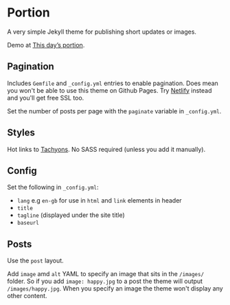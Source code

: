 # Portion

A very simple Jekyll theme for publishing short updates or images.

Demo at [This day’s portion](https://www.thisdaysportion.xyz).

## Pagination

Includes `Gemfile` and `_config.yml` entries to enable pagination. Does mean you won't be able to use this theme on Github Pages. Try [Netlify](https://netlify.com) instead and you'll get free SSL too.

Set the number of posts per page with the `paginate` variable in `_config.yml`.

## Styles

Hot links to [Tachyons](https://tachyons.io). No SASS required (unless you add it manually).

## Config

Set the following in `_config.yml`:

- `lang` e.g `en-gb` for use in `html` and `link` elements in header
- `title`
- `tagline` (displayed under the site title)
- `baseurl`

## Posts

Use the `post` layout.

Add `image` amd `alt` YAML to specify an image that sits in the `/images/` folder. So if you add `image: happy.jpg` to a post the theme will output `/images/happy.jpg`. When you specify an image the theme won't display any other content.
